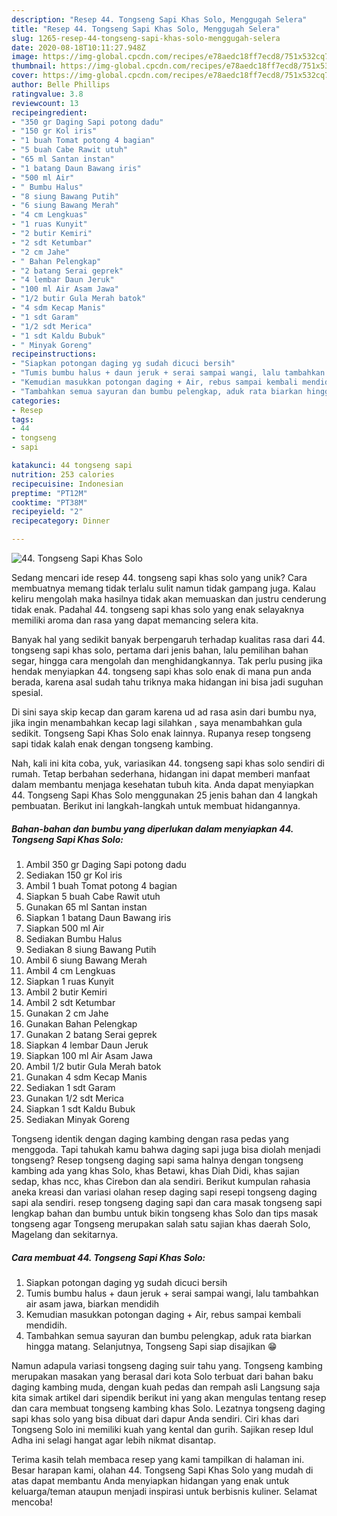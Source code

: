 ```yaml
---
description: "Resep 44. Tongseng Sapi Khas Solo, Menggugah Selera"
title: "Resep 44. Tongseng Sapi Khas Solo, Menggugah Selera"
slug: 1265-resep-44-tongseng-sapi-khas-solo-menggugah-selera
date: 2020-08-18T10:11:27.948Z
image: https://img-global.cpcdn.com/recipes/e78aedc18ff7ecd8/751x532cq70/44-tongseng-sapi-khas-solo-foto-resep-utama.jpg
thumbnail: https://img-global.cpcdn.com/recipes/e78aedc18ff7ecd8/751x532cq70/44-tongseng-sapi-khas-solo-foto-resep-utama.jpg
cover: https://img-global.cpcdn.com/recipes/e78aedc18ff7ecd8/751x532cq70/44-tongseng-sapi-khas-solo-foto-resep-utama.jpg
author: Belle Phillips
ratingvalue: 3.8
reviewcount: 13
recipeingredient:
- "350 gr Daging Sapi potong dadu"
- "150 gr Kol iris"
- "1 buah Tomat potong 4 bagian"
- "5 buah Cabe Rawit utuh"
- "65 ml Santan instan"
- "1 batang Daun Bawang iris"
- "500 ml Air"
- " Bumbu Halus"
- "8 siung Bawang Putih"
- "6 siung Bawang Merah"
- "4 cm Lengkuas"
- "1 ruas Kunyit"
- "2 butir Kemiri"
- "2 sdt Ketumbar"
- "2 cm Jahe"
- " Bahan Pelengkap"
- "2 batang Serai geprek"
- "4 lembar Daun Jeruk"
- "100 ml Air Asam Jawa"
- "1/2 butir Gula Merah batok"
- "4 sdm Kecap Manis"
- "1 sdt Garam"
- "1/2 sdt Merica"
- "1 sdt Kaldu Bubuk"
- " Minyak Goreng"
recipeinstructions:
- "Siapkan potongan daging yg sudah dicuci bersih"
- "Tumis bumbu halus + daun jeruk + serai sampai wangi, lalu tambahkan air asam jawa, biarkan mendidih"
- "Kemudian masukkan potongan daging + Air, rebus sampai kembali mendidih."
- "Tambahkan semua sayuran dan bumbu pelengkap, aduk rata biarkan hingga matang. Selanjutnya, Tongseng Sapi siap disajikan 😁"
categories:
- Resep
tags:
- 44
- tongseng
- sapi

katakunci: 44 tongseng sapi 
nutrition: 253 calories
recipecuisine: Indonesian
preptime: "PT12M"
cooktime: "PT38M"
recipeyield: "2"
recipecategory: Dinner

---
```



![44. Tongseng Sapi Khas Solo](https://img-global.cpcdn.com/recipes/e78aedc18ff7ecd8/751x532cq70/44-tongseng-sapi-khas-solo-foto-resep-utama.jpg)

Sedang mencari ide resep 44. tongseng sapi khas solo yang unik? Cara membuatnya memang tidak terlalu sulit namun tidak gampang juga. Kalau keliru mengolah maka hasilnya tidak akan memuaskan dan justru cenderung tidak enak. Padahal 44. tongseng sapi khas solo yang enak selayaknya memiliki aroma dan rasa yang dapat memancing selera kita.

Banyak hal yang sedikit banyak berpengaruh terhadap kualitas rasa dari 44. tongseng sapi khas solo, pertama dari jenis bahan, lalu pemilihan bahan segar, hingga cara mengolah dan menghidangkannya. Tak perlu pusing jika hendak menyiapkan 44. tongseng sapi khas solo enak di mana pun anda berada, karena asal sudah tahu triknya maka hidangan ini bisa jadi suguhan spesial.

Di sini saya skip kecap dan garam karena ud ad rasa asin dari bumbu nya, jika ingin menambahkan kecap lagi silahkan , saya menambahkan gula sedikit. Tongseng Sapi Khas Solo enak lainnya. Rupanya resep tongseng sapi tidak kalah enak dengan tongseng kambing.


Nah, kali ini kita coba, yuk, variasikan 44. tongseng sapi khas solo sendiri di rumah. Tetap berbahan sederhana, hidangan ini dapat memberi manfaat dalam membantu menjaga kesehatan tubuh kita. Anda dapat menyiapkan 44. Tongseng Sapi Khas Solo menggunakan 25 jenis bahan dan 4 langkah pembuatan. Berikut ini langkah-langkah untuk membuat hidangannya.

<!--inarticleads1-->

##### Bahan-bahan dan bumbu yang diperlukan dalam menyiapkan 44. Tongseng Sapi Khas Solo:

1. Ambil 350 gr Daging Sapi potong dadu
1. Sediakan 150 gr Kol iris
1. Ambil 1 buah Tomat potong 4 bagian
1. Siapkan 5 buah Cabe Rawit utuh
1. Gunakan 65 ml Santan instan
1. Siapkan 1 batang Daun Bawang iris
1. Siapkan 500 ml Air
1. Sediakan  Bumbu Halus
1. Sediakan 8 siung Bawang Putih
1. Ambil 6 siung Bawang Merah
1. Ambil 4 cm Lengkuas
1. Siapkan 1 ruas Kunyit
1. Ambil 2 butir Kemiri
1. Ambil 2 sdt Ketumbar
1. Gunakan 2 cm Jahe
1. Gunakan  Bahan Pelengkap
1. Gunakan 2 batang Serai geprek
1. Siapkan 4 lembar Daun Jeruk
1. Siapkan 100 ml Air Asam Jawa
1. Ambil 1/2 butir Gula Merah batok
1. Gunakan 4 sdm Kecap Manis
1. Sediakan 1 sdt Garam
1. Gunakan 1/2 sdt Merica
1. Siapkan 1 sdt Kaldu Bubuk
1. Sediakan  Minyak Goreng


Tongseng identik dengan daging kambing dengan rasa pedas yang menggoda. Tapi tahukah kamu bahwa daging sapi juga bisa diolah menjadi tongseng? Resep tongseng daging sapi sama halnya dengan tongseng kambing ada yang khas Solo, khas Betawi, khas Diah Didi, khas sajian sedap, khas ncc, khas Cirebon dan ala sendiri. Berikut kumpulan rahasia aneka kreasi dan variasi olahan resep daging sapi resepi tongseng daging sapi ala sendiri. resep tongseng daging sapi dan cara masak tongseng sapi lengkap bahan dan bumbu untuk bikin tongseng khas Solo dan tips masak tongseng agar Tongseng merupakan salah satu sajian khas daerah Solo, Magelang dan sekitarnya. 

<!--inarticleads2-->

##### Cara membuat 44. Tongseng Sapi Khas Solo:

1. Siapkan potongan daging yg sudah dicuci bersih
1. Tumis bumbu halus + daun jeruk + serai sampai wangi, lalu tambahkan air asam jawa, biarkan mendidih
1. Kemudian masukkan potongan daging + Air, rebus sampai kembali mendidih.
1. Tambahkan semua sayuran dan bumbu pelengkap, aduk rata biarkan hingga matang. Selanjutnya, Tongseng Sapi siap disajikan 😁


Namun adapula variasi tongseng daging suir tahu yang. Tongseng kambing merupakan masakan yang berasal dari kota Solo terbuat dari bahan baku daging kambing muda, dengan kuah pedas dan rempah asli Langsung saja kita simak artikel dari sipendik berikut ini yang akan mengulas tentang resep dan cara membuat tongseng kambing khas Solo. Lezatnya tongseng daging sapi khas solo yang bisa dibuat dari dapur Anda sendiri. Ciri khas dari Tongseng Solo ini memiliki kuah yang kental dan gurih. Sajikan resep Idul Adha ini selagi hangat agar lebih nikmat disantap. 

Terima kasih telah membaca resep yang kami tampilkan di halaman ini. Besar harapan kami, olahan 44. Tongseng Sapi Khas Solo yang mudah di atas dapat membantu Anda menyiapkan hidangan yang enak untuk keluarga/teman ataupun menjadi inspirasi untuk berbisnis kuliner. Selamat mencoba!

